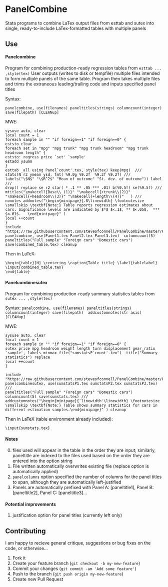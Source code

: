 # PanelCombine

Stata programs to combine LaTex output files from esttab and sutex into single, ready-to-include LaTex-formatted tables with multiple panels

## Use
#### Panelcombine
Program for combining production-ready regression tables from `esttab ... ,style(tex)`
User outputs (writes to disk or tempfile) multiple files intended to form multiple panels of the same table.
Program then takes multiple files and trims the extraneous leading/trailing code and inputs specified panel titles

Syntax:

`panelcombine, use(filenames) paneltitles(strings) columncount(integer) save(filepath) [CLEANup]`


MWE:

````
sysuse auto, clear
local count = 1
foreach sample in "" "if foreign==1" "if foreign==0" {
eststo clear
foreach set in "mpg" "mpg trunk" "mpg trunk headroom" "mpg trunk headroom length" {
eststo: regress price `set' `sample'
estadd ysumm
}
esttab _all using Panel`count'.tex, style(tex) keep(mpg)  ///
stats(N r2 ymean ysd, fmt( %9.0g %9.2f  %9.2f %9.2f) ///
labels("\$N$" "\$R^2$" "Mean of outcome" "St. dev. of outcome")) label  ///
drop() replace se r2 star( * .1 ** .05 *** .01) b(%9.5f) se(%9.5f) ///
mtitles("\makecell{Base\\ (1)}" "\makecell{+trunk\\(2)}" "\makecell{+headroom\\(3)}" "\makecell{+length\\(4)}"   ) ///
nonotes addnotes("\begin{minipage}{.8\linewidth} \footnotesize \smallskip \textbf{Note:} Table reports regression estimates about cars. Significance levels are indicated by $*$ $<.1$, ** $<.05$,  *** $<.01$.   \end{minipage}" )
local ++count
}
include "https://raw.githubusercontent.com/steveofconnell/PanelCombine/master/PanelCombine.do"
panelcombine, use(Panel1.tex Panel2.tex Panel3.tex)  columncount(5) paneltitles("Full sample" "Foreign cars" "Domestic cars") save(combined_table.tex) cleanup

````

Then in LaTeX:

````
\begin{table}[H] \centering \caption{Table title} \label{tablelabel}
\input{combined_table.tex}
\end{table}
````


#### Panelcombinesutex
Program for combining production-ready summary statistics tables from `sutex ... ,style(tex)`

Syntax:
`panelcombine, use(filenames) paneltitles(strings) columncount(integer) save(filepath)  addcustomnotes(str asis) [CLEANup]`


MWE:
````
sysuse auto, clear
local count = 1
foreach sample in "" "if foreign==1" "if foreign==0" {
sutex price mpg headroom weight length turn displacement gear_ratio `sample', labels minmax file("sumstatsP`count'.tex")  title("Summary statistics") replace
local ++count
}

include "https://raw.githubusercontent.com/steveofconnell/PanelCombine/master/PanelCombineSutex.do"
panelcombinesutex, use(sumstatsP1.tex sumstatsP2.tex sumstatsP3.tex) ///
paneltitles("Full sample" "Foreign cars" "Domestic cars") columncount(5) save(sumstats.tex) ///
addcustomnotes("\begin{minipage}{`linewidth'\linewidth} \footnotesize \smallskip \textbf{Note:} Table shows summary statistics for cars in different estimation samples.\end{minipage}" ) cleanup
````

Then in LaTeX (table environment already included):

````
\input{sumstats.tex}
````

#### Notes

0. files used will appear in the table in the order they are input; similarly, paneltitle are indexed to the files used based on the order they are entered into the option string
1. File written automatically overwrites existing file (replace option is automatically applied)
2. `panelcolumns` option specified the number of columns for the panel titles to span, although they are automatically left-justified
3. Panels are automatically prefixed with Panel A: [paneltitle1], Panel B: [paneltitle2], Panel C: [paneltitle3]...


#### Potential improvements


1. justification option for panel titles (currently left only)


## Contributing
I am happy to recieve general critique, suggestions or bug fixes on the code, or otherwise...

1. Fork it
2. Create your feature branch (`git checkout -b my-new-feature`)
3. Commit your changes (`git commit -am 'Add some feature'`)
4. Push to the branch (`git push origin my-new-feature`)
5. Create new Pull Request

